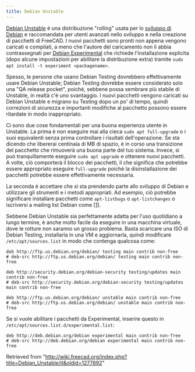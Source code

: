```yaml
---
title: Debian Unstable
---
```

[Debian Unstable](https://wiki.debian.org/DebianUnstable) è una distribuzione "rolling" usata per lo [sviluppo di Debian](/Debian_development/it "Debian development/it") e raccomandata per utenti avanzati nello sviluppo e nella creazione di pacchetti di FreeCAD. I nuovi pacchetti sono pronti non appena vengono caricati e compilati, a meno che l'autore del caricamento non li abbia contrassegnati per [Debian Experimental](https://wiki.debian.org/DebianExperimental) che richiede l'installazione esplicita (dopo alcune impostazioni per abilitare la distribuzione extra) tramite `sudo apt install -t experiment <packagename>`.

Spesso, le persone che usano Debian Testing dovrebbero effettivamente usare Debian Unstable; Debian Testing dovrebbe essere considerato solo una "QA release pocket", poiché, sebbene possa sembrare più stabile di Unstable, in realtà c'è uno svantaggio. I nuovi pacchetti vengono caricati su Debian Unstable e migrano su Testing dopo un po' di tempo, quindi correzioni di sicurezza e importanti modifiche al pacchetto possono essere ritardate in modo inappropriato.

Ci sono due cose fondamentali per una buona esperienza utente in Unstable. La prima è non eseguire mai alla cieca `sudo apt full-upgrade` o i suoi equivalenti senza prima controllare i risultati dell'operazione. Se sta dicendo che libererai centinaia di MB di spazio, è in corso una transizione del pacchetto che rimuoverà una buona parte del tuo sistema. Invece, si può tranquillamente eseguire `sudo apt upgrade` e ottenere nuovi pacchetti. A volte, ciò comporterà il blocco dei pacchetti, il che significa che potrebbe essere appropriato eseguire `full-upgrade` poiché la disinstallazione dei pacchetti potrebbe essere effettivamente necessaria.

La seconda è accettare che si sta prendendo parte allo sviluppo di Debian e utilizzare gli strumenti e i metodi appropriati. Ad esempio, ciò potrebbe significare installare pacchetti come `apt-listbugs` o `apt-listchanges` o iscriversi a mailing list Debian come [[1]](https://lists.debian.org/debian-devel-announce/debian-devel-announce@lists.debian.org).

Sebbene Debian Unstable sia perfettamente adatta per l'uso quotidiano a lungo termine, è anche molto facile da eseguire in una macchina virtuale, dove le rotture non saranno un grosso problema. Basta scaricare una ISO di Debian Testing, installarla in una VM e aggiornarla, quindi modificare `/etc/apt/sources.list` in modo che contenga qualcosa come:

```
deb http://ftp.us.debian.org/debian/ testing main contrib non-free
# deb-src http://ftp.us.debian.org/debian/ testing main contrib non-free

deb http://security.debian.org/debian-security testing/updates main contrib non-free
# deb-src http://security.debian.org/debian-security testing/updates main contrib non-free

deb http://ftp.us.debian.org/debian/ unstable main contrib non-free
# deb-src http://ftp.us.debian.org/debian/ unstable main contrib non-free

```

Se si vuole abilitare i pacchetti da Experimental, inserire questo in `/etc/apt/sources.list.d/experimental.list`:

```
deb http://deb.debian.org/debian experimental main contrib non-free
# deb-src http://deb.debian.org/debian experimental main contrib non-free

```

Retrieved from "<http://wiki.freecad.org/index.php?title=Debian_Unstable/it&oldid=1277892>"